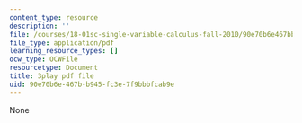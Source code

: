 ```yaml
---
content_type: resource
description: ''
file: /courses/18-01sc-single-variable-calculus-fall-2010/90e70b6e467bb945fc3e7f9bbbfcab9e_v1AQ8Yi3yB8.pdf
file_type: application/pdf
learning_resource_types: []
ocw_type: OCWFile
resourcetype: Document
title: 3play pdf file
uid: 90e70b6e-467b-b945-fc3e-7f9bbbfcab9e
---
```

None

